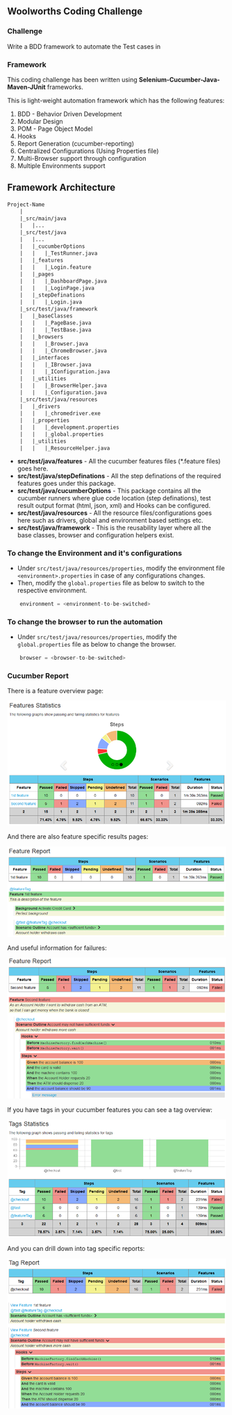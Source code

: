 ## Woolworths Coding Challenge

### Challenge

Write a BDD framework to automate the Test cases in _<Test-site>_

### Framework

This coding challenge has been written using **Selenium-Cucumber-Java-Maven-JUnit** frameworks.

This is light-weight automation framework which has the following features: 

1. BDD - Behavior Driven Development
2. Modular Design
3. POM - Page Object Model
4. Hooks
5. Report Generation (cucumber-reporting) 
6. Centralized Configurations (Using Properties file)
7. Multi-Browser support through configuration
8. Multiple Environments support

Framework Architecture
--------------
	Project-Name
		|
		|_src/main/java
		|	|...
		|_src/test/java
		|	|...
		|	|_cucumberOptions
		|	|	|_TestRunner.java
		|	|_features
		|	|	|_Login.feature
		|	|_pages
		|	|	|_DashboardPage.java
		|	|	|_LoginPage.java
		|	|_stepDefinations
		|	|	|_Login.java
		|_src/test/java/framework
		|	|_baseClasses
		|	|	|_PageBase.java
		|	|	|_TestBase.java
		|	|_browsers
		|	|	|_Browser.java
		|	|	|_ChromeBrowser.java
		|	|_interfaces
		|	|	|_IBrowser.java
		|	|	|_IConfiguration.java
		|	|_utilities
		|	|	|_BrowserHelper.java
		|	|	|_Configuration.java
		|_src/test/java/resources
		|	|_drivers
		|	|	|_chromedriver.exe
		|	|_properties
		|	|	|_development.properties
		|	|	|_global.properties
		|	|_utilities
		|	|	|_ResourceHelper.java

* **src/test/java/features** - All the cucumber features files (*.feature files) goes here.
* **src/test/java/stepDefinations** - All the step definations of the required features goes under this package.
* **src/test/java/cucumberOptions** - This package contains all the cucumber runners where glue code location (step definations), test result output format (html, json, xml) and Hooks can be configured.
* **src/test/java/resources** - All the resource files/configurations goes here such as drivers, global and environment based settings etc.
* **src/test/java/framework** - This is the reusability layer where all the base classes, browser and configuration helpers exist.

### To change the Environment and it's configurations

- Under `src/test/java/resources/properties`, modify the environment file `<environment>.properties` in case of any configurations changes.
- Then, modify the `global.properties` file as below to switch to the respective environment.

```java
	environment = <environment-to-be-switched>
```

### To change the browser to run the automation

- Under `src/test/java/resources/properties`, modify the `global.properties` file as below to change the browser.

```java
	browser = <browser-to-be-switched>
```

### Cucumber Report

There is a feature overview page:

![feature overview page](https://github.com/damianszczepanik/cucumber-reporting/raw/master/.README/feature-overview.png)

And there are also feature specific results pages:

![feature specific page passing](https://github.com/damianszczepanik/cucumber-reporting/raw/master/.README/feature-passed.png)

And useful information for failures:

![feature specific page passing](https://github.com/damianszczepanik/cucumber-reporting/raw/master/.README/feature-failed.png)

If you have tags in your cucumber features you can see a tag overview:

![Tag overview](https://github.com/damianszczepanik/cucumber-reporting/raw/master/.README/tag-overview.png)

And you can drill down into tag specific reports:

![Tag report](https://github.com/damianszczepanik/cucumber-reporting/raw/master/.README/tag-report.png)

